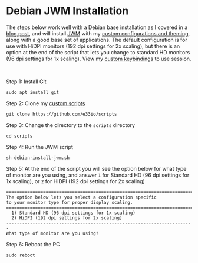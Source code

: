 # Debian JWM Installation

The steps below work well with a Debian base installation as I covered in a [blog post](https://e33.io/913), and will install [JWM](https://joewing.net/projects/jwm) with my [custom configurations and theming](https://github.com/e33io/extra), along with a good base set of applications. The default configuration is for use with HiDPI monitors (192 dpi settings for 2x scaling), but there is an option at the end of the script that lets you change to standard HD monitors (96 dpi settings for 1x scaling). View my [custom keybindings](https://github.com/e33io/reference-wiki/tree/main/keybindings/jwm-keybindings.md) to use session.

&nbsp;

Step 1: Install Git
```
sudo apt install git
```

Step 2: Clone my [custom scripts](https://github.com/e33io/scripts)
```
git clone https://github.com/e33io/scripts
```

Step 3: Change the directory to the `scripts` directory
```
cd scripts
```

Step 4: Run the JWM script
```
sh debian-install-jwm.sh
```

Step 5: At the end of the script you will see the option below for what type of monitor are you using, and answer `1` for Standard HD (96 dpi settings for 1x scaling), or `2` for HiDPI (192 dpi settings for 2x scaling)
```
=======================================================================
The option below lets you select a configuration specific
to your monitor type for proper display scaling.
=======================================================================
  1) Standard HD (96 dpi settings for 1x scaling)
  2) HiDPI (192 dpi settings for 2x scaling)
-----------------------------------------------------------------------
What type of monitor are you using?
```

Step 6: Reboot the PC
```
sudo reboot
```

&nbsp;
